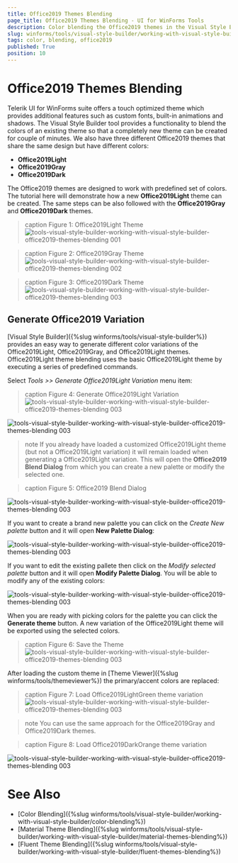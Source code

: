 ```yaml
---
title: Office2019 Themes Blending
page_title: Office2019 Themes Blending - UI for WinForms Tools
description: Color blending the Office2019 themes in the Visual Style Builder tool.
slug: winforms/tools/visual-style-builder/working-with-visual-style-builder/office2019-themes-blending
tags: color, blending, office2019
published: True
position: 10
---
```


# Office2019 Themes Blending

Telerik UI for WinForms suite offers a touch optimized theme which provides additional features such as custom fonts, built-in animations and shadows. The Visual Style Builder tool provides a functionality to blend the colors of an existing theme so that a completely new theme can be created for couple of minutes. We also have three different Office2019 themes that share the same design but have different colors:

 * **Office2019Light**
 * **Office2019Gray**
 * **Office2019Dark**

The Office2019 themes are designed to work with predefined set of colors. The tutorial here will demonstrate how a new **Office2019Light** theme can be created. The same steps can be also followed with the **Office2019Gray** and **Office2019Dark** themes.

>caption Figure 1: Office2019Light Theme
![tools-visual-style-builder-working-with-visual-style-builder-office2019-themes-blending 001](images/tools-visual-style-builder-office2019light-themes-blending001.png)

>caption Figure 2: Office2019Gray Theme
![tools-visual-style-builder-working-with-visual-style-builder-office2019-themes-blending 002](images/tools-visual-style-builder-office2019gray-themes-blending002.png)


>caption Figure 3: Office2019Dark Theme
![tools-visual-style-builder-working-with-visual-style-builder-office2019-themes-blending 003](images/tools-visual-style-builder-office2019dark-themes-blending003.png)


## Generate Office2019 Variation

[Visual Style Builder]({%slug winforms/tools/visual-style-builder%}) provides an easy way to generate different color variations of the Office2019Light, Office2019Gray, and Office2019Light themes. Office2019Light theme blending uses the basic Office2019Light theme by executing a series of predefined commands.

Select *Tools >> Generate Office2019Light Variation* menu item:

>caption Figure 4: Generate Office2019Light Variation
![tools-visual-style-builder-working-with-visual-style-builder-office2019-themes-blending 003](images/tools-visual-style-builder-office2019-themes-blending004.png)


![tools-visual-style-builder-working-with-visual-style-builder-office2019-themes-blending 003](images/tools-visual-style-builder-office2019-themes-blending005.png)

>note If you already have loaded a customized Office2019Light theme (but not a Office2019Light variation) it will remain loaded when generating a Office2019Light variation. This will open the **Office2019 Blend Dialog** from which you can create a new palette or modify the selected one.

>caption Figure 5: Office2019 Blend Dialog

![tools-visual-style-builder-working-with-visual-style-builder-office2019-themes-blending 003](images/tools-visual-style-builder-office2019-themes-blending006.png)

If you want to create a brand new palette you can click on the *Create New palette* button and it will open **New Palette Dialog**:

![tools-visual-style-builder-working-with-visual-style-builder-office2019-themes-blending 003](images/tools-visual-style-builder-office2019-themes-blending009.png)

If you want to edit the existing pallete then click on the *Modify selected palette* button and it will open **Modify Palette Dialog**. You will be able to modify any of the existing colors:

![tools-visual-style-builder-working-with-visual-style-builder-office2019-themes-blending 003](images/tools-visual-style-builder-office2019-themes-blending010.png)

When you are ready with picking colors for the palette you can click the **Generate theme** button. A new variation of the Office2019Light theme will be exported using the selected colors.


>caption Figure 6: Save the Theme
![tools-visual-style-builder-working-with-visual-style-builder-office2019-themes-blending 003](images/tools-visual-style-builder-office2019-themes-blending007.png)


After loading the custom theme in [Theme Viewer]({%slug winforms/tools/themeviewer%}) the primary/accent colors are replaced:

>caption Figure 7: Load Office2019LightGreen theme variation
![tools-visual-style-builder-working-with-visual-style-builder-office2019-themes-blending 003](images/tools-visual-style-builder-office2019-themes-blending008.png)

>note You can use the same approach for the Office2019Gray and Office2019Dark themes.

>caption Figure 8: Load Office2019DarkOrange theme variation

![tools-visual-style-builder-working-with-visual-style-builder-office2019-themes-blending 003](images/tools-visual-style-builder-office2019-themes-blending011.png)



# See Also

* [Color Blending]({%slug winforms/tools/visual-style-builder/working-with-visual-style-builder/color-blending%})
* [Material Theme Blending]({%slug winforms/tools/visual-style-builder/working-with-visual-style-builder/material-themes-blending%})
* [Fluent Theme Blending]({%slug winforms/tools/visual-style-builder/working-with-visual-style-builder/fluent-themes-blending%})
